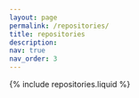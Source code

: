 ```yaml
---
layout: page
permalink: /repositories/
title: repositories
description: 
nav: true
nav_order: 3
---
```


<!-- _pages/repositories.md -->
{% include repositories.liquid %}
